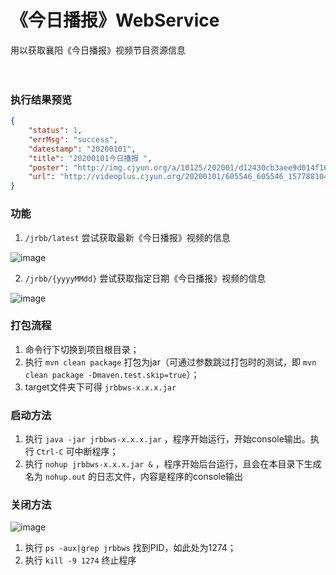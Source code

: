# 《今日播报》WebService

用以获取襄阳《今日播报》视频节目资源信息
<br><br><br>

### 执行结果预览

```json
{
    "status": 1,
    "errMsg": "success",
    "datestamp": "20200101",
    "title": "20200101今日播报 ",
    "poster": "http://img.cjyun.org/a/10125/202001/d12430cb3aee9d014f16491380385f2f.png",
    "url": "http://videoplus.cjyun.org/20200101/605546_605546_1577881046_transv.mp4"
}
```

### 功能

1. `/jrbb/latest` 尝试获取最新《今日播报》视频的信息

![image](https://user-images.githubusercontent.com/16408325/80950334-38bd7d80-8e28-11ea-8e49-5c5c4f9fbe25.png)

2. `/jrbb/{yyyyMMdd}` 尝试获取指定日期《今日播报》视频的信息

![image](https://user-images.githubusercontent.com/16408325/80950260-188dbe80-8e28-11ea-878d-da35d6fd909e.png)

### 打包流程

1. 命令行下切换到项目根目录；
2. 执行 `mvn clean package` 打包为jar（可通过参数跳过打包时的测试，即 `mvn clean package -Dmaven.test.skip=true`）；
3. target文件夹下可得 `jrbbws-x.x.x.jar`

### 启动方法

1. 执行 `java -jar jrbbws-x.x.x.jar` ，程序开始运行，开始console输出。执行 `Ctrl-C` 可中断程序；
2. 执行 `nohup jrbbws-x.x.x.jar &` ，程序开始后台运行，且会在本目录下生成名为 `nohup.out` 的日志文件，内容是程序的console输出

### 关闭方法

![image](https://user-images.githubusercontent.com/16408325/82002270-f568d780-968f-11ea-92b2-3505febc9664.png)
1. 执行 `ps -aux|grep jrbbws` 找到PID，如此处为1274；
2. 执行 `kill -9 1274` 终止程序
